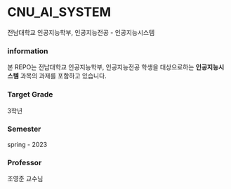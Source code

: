 # CNU_AI_SYSTEM
전남대학교 인공지능학부, 인공지능전공 - 인공지능시스템

### information
본 REPO는 전남대학교 인공지능학부, 인공지능전공 학생을 대상으로하는 **인공지능시스템** 과목의 과제를 포함하고 있습니다.

### Target Grade
3학년

### Semester
spring - 2023

### Professor
조영준 교수님
